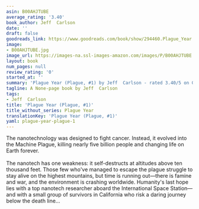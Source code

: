 ```yaml
---
asin: B00AHJTUBE
average_rating: '3.40'
book_author: Jeff  Carlson
date: ''
draft: false
goodreads_link: https://www.goodreads.com/book/show/294460.Plague_Year
image:
- B00AHJTUBE.jpg
image_url: https://images-na.ssl-images-amazon.com/images/P/B00AHJTUBE.01._SCLZZZZZZZ.jpg
layout: book
num_pages: null
review_rating: '0'
started_at: ''
summary: 'Plague Year (Plague, #1) by Jeff  Carlson - rated 3.40/5 on Goodreads'
tagline: A None-page book by Jeff  Carlson
tags:
- Jeff  Carlson
title: 'Plague Year (Plague, #1)'
title_without_series: Plague Year
translationKey: 'Plague Year (Plague, #1)'
yaml: plague-year-plague-1
---
```


The nanotechnology was designed to fight cancer. Instead, it evolved into the Machine Plague, killing nearly five billion people and changing life on Earth forever.<br /><br />The nanotech has one weakness: it self-destructs at altitudes above ten thousand feet. Those few who've managed to escape the plague struggle to stay alive on the highest mountains, but time is running out—there is famine and war, and the environment is crashing worldwide. Humanity's last hope lies with a top nanotech researcher aboard the International Space Station—and with a small group of survivors in California who risk a daring journey below the death line...